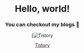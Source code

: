 <div align=center>
<h1>Hello, world!</h1>

### You can checkout my blogs :loudspeaker: 

[![Tistory](https://hejnino.tistory.com/entry/2023%EB%85%84%EC%97%90%EB%8F%84-%EC%A3%BC%EB%AA%A9%EB%B0%9B%EC%9D%84-UIUX-%EB%94%94%EC%9E%90%EC%9D%B8-%ED%8A%B8%EB%A0%8C%EB%93%9C)

[Tistory](https://hejnino.tistory.com/entry/JS-%EB%8D%B0%EC%9D%B4%ED%84%B0-%ED%83%80%EC%9E%85-%EB%B3%80%EC%88%98-%EC%84%A0%EC%96%B8-Boolean-Array-Object) 
